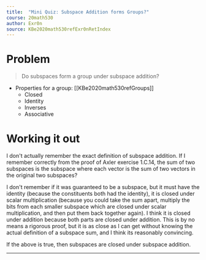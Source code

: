 ```yaml
---
title:  "Mini Quiz: Subspace Addition forms Groups?"
course: 20math530
author: Exr0n
source: KBe2020math530refExr0nRetIndex
---
```


# Problem
> Do subspaces form a group under subspace addition?
- Properties for a group: [[KBe2020math530refGroups]]
	- Closed 
	- Identity
	- Inverses
	- Associative

# Working it out
I don't actually remember the exact definition of subspace addition. If I remember correctly from the proof of Axler exercise 1.C.14, the sum of two subspaces is the subspace where each vector is the sum of two vectors in the original two subspaces?

I don't remember if it was guaranteed to be a subspace, but it must have the identity (because the constituents both had the identity), it is closed under scalar multiplication (because you could take the sum apart, multiply the bits from each smaller subspace which are closed under scalar multiplication, and then put them back together again). I think it is closed under addition because both parts are closed under addition. This is by no means a rigorous proof, but it is as close as I can get without knowing the actual definition of a subspace sum, and I think its reasonably convincing.

If the above is true, then subspaces are closed under subspace addition. 

---
